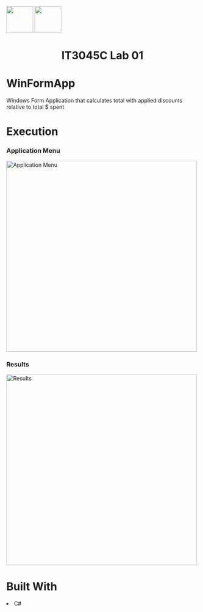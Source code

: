 <img width="70px" height="70px" src="https://user-images.githubusercontent.com/94927484/176516844-ef80e3b5-849b-41d0-a824-b736f8c75f6a.png#gh-light-mode-only">
<img width="70px" height="70px" src="https://user-images.githubusercontent.com/94927484/176516906-9ca35143-bb5b-41b1-9001-1ec77d5f065a.png#gh-dark-mode-only">

<h1 align="center">IT3045C Lab 01</h1>
<h1>WinFormApp</h1>
<p>Windows Form Application that calculates total with applied discounts relative to total $ spent</p>

<h1>Execution</h1>

<h3>Application Menu</h3>
<img width="500" alt="Application Menu" src="https://user-images.githubusercontent.com/94927484/186323501-6e19af74-c654-472b-b307-8f0d2bc4a164.png")>

<h3>Results</h3>
<img width="500" alt="Results" src="https://user-images.githubusercontent.com/94927484/186324062-cc0a2019-f572-4c96-be5c-64ba2bb23568.png")>

<h1>Built With</h1>
<li>C#</li>
